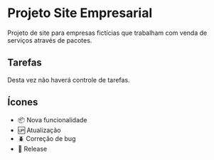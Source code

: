 # Projeto Site Empresarial

Projeto de site para empresas fictícias que trabalham com venda de serviços através de pacotes.

## Tarefas

Desta vez não haverá controle de tarefas.

## Ícones

- :package: Nova funcionalidade
- :up: Atualização
- :beetle: Correção de bug
- :checkered_flag: Release